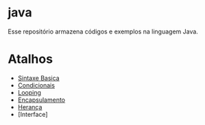 # java

Esse repositório armazena códigos e exemplos na linguagem Java.

# Atalhos
- [Sintaxe Basica](https://github.com/leefell/POO-java/tree/main/POO%20Java/Basic%20Sintax)
- [Condicionais](https://github.com/leefell/POO-java/tree/main/POO%20Java/Conditionals)
- [Looping](https://github.com/leefell/POO-java/tree/main/POO%20Java/Looping)
- [Encapsulamento](https://github.com/leefell/POO-java/tree/main/POO%20Java/Encapsulation)
- [Herança](https://github.com/leefell/POO-java/tree/main/POO%20Java/Inheritance)
- [Interface]
